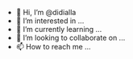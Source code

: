 - 👋 Hi, I’m @didialla
- 👀 I’m interested in ...
- 🌱 I’m currently learning ...
- 💞️ I’m looking to collaborate on ...
- 📫 How to reach me ...

<!---
didialla/didialla is a ✨ special ✨ repository because its `README.md` (this file) appears on your GitHub profile.
You can click the Preview link to take a look at your changes.
--->
